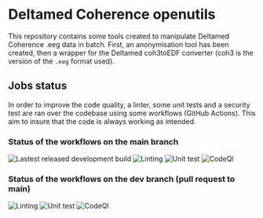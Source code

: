# Deltamed Coherence openutils
This repository contains some tools created to manipulate Deltamed Coherence .eeg data in batch. First, an anonymisation tool has been created, then a wrapper for the Deltamed coh3toEDF converter (coh3 is the version of the `.eeg` format used).

## Jobs status
In order to improve the code quality, a linter, some unit tests and a security test are ran over the codebase using some workflows (GitHub Actions). This aim to insure that the code is always working as intended.

### Status of the workflows on the main branch
![Lastest released development build](https://github.com/2010019970909/deltamed_coherence_openutils/actions/workflows/release_lastest.yml/badge.svg?branch=main)
![Linting](https://github.com/2010019970909/deltamed_coherence_openutils/actions/workflows/linter.yml/badge.svg?branch=main)
![Unit test](https://github.com/2010019970909/deltamed_coherence_openutils/actions/workflows/code_coverage.yml/badge.svg?branch=main)
![CodeQl](https://github.com/2010019970909/deltamed_coherence_openutils/actions/workflows/codeql-analysis.yml/badge.svg?branch=main)

### Status of the workflows on the dev branch (pull request to main)
![Linting](https://github.com/2010019970909/deltamed_coherence_openutils/actions/workflows/linter.yml/badge.svg?branch=dev)
![Unit test](https://github.com/2010019970909/deltamed_coherence_openutils/actions/workflows/code_coverage.yml/badge.svg?branch=dev)
![CodeQl](https://github.com/2010019970909/deltamed_coherence_openutils/actions/workflows/codeql-analysis.yml/badge.svg?branch=dev)
